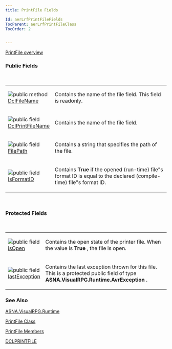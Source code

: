 ```yaml
---
title: PrintFile Fields

Id: aerLrfPrintFileFields
TocParent: aerLrfPrintFileClass
TocOrder: 2


---
```


[PrintFile overview](ecrLrfPrintFileClass.html) 

### Public Fields
<br />

<table class="dtTABLE" id="Table2" cellspacing="0">
                <colgroup span="1" valign="top">
                    <col span="1" width="20%" />
                    <col span="1" width="79.99%" />
                </colgroup>
                <tr>
                    <td colspan="1" rowspan="1">

<img alt="public method" src="../Images/fields.gif" border="0" /> [DclFileName](DclFileNameFieldRPGFileClass.html) 
</td>
                    <td colspan="1" rowspan="1">

Contains the name of the file field. This field is readonly.
</td>
                </tr>
                <tr>
                    <td colspan="1" rowspan="1">

<img alt="public field" src="../Images/field.bmp" border="0" /> [DclPrintFileName](DclPrintFileName_Field.html) 
</td>
                    <td colspan="1" rowspan="1">

Contains the name of the file field.
</td>
                </tr>
                <tr>
                    <td colspan="1" rowspan="1">

<img alt="public field" src="../Images/field.bmp" border="0" /> [FilePath](FilePath_Field_PrintFileClass.html) 
</td>
                    <td colspan="1" rowspan="1">

Contains a string that specifies the path of the file.
</td>
                </tr>
                <tr>
                    <td colspan="1" rowspan="1">

<img alt="public field" src="../Images/field.bmp" border="0" /> [IsFormatID](IsFormatID_Field_PrintFileClass.html) 
</td>
                    <td colspan="1" rowspan="1">

Contains **True** if the opened (run-time) file"s format ID is equal to the declared (compile-time) file"s format ID.
</td>
                </tr>
</table>

<br />

### Protected Fields
<br />

<table class="dtTABLE" id="Table3" cellspacing="0">
                <colgroup span="1" valign="top">
                    <col span="1" width="20%" />
                    <col span="1" width="79.99%" />
                </colgroup>
                <tr>
                    <td colspan="1" rowspan="1">

<img alt="public field" src="../Images/field.bmp" border="0" /> [isOpen](isOpen_Field_PrintFileClass.html) 
</td>
                    <td colspan="1" rowspan="1">

Contains the open state of the printer file. When the value is **True** , the file is open.
</td>
                </tr>
                <tr>
                    <td colspan="1" rowspan="1">

<img alt="public field" src="../Images/field.bmp" border="0" /> [lastException](lastException_Field_PrintFileClass.html) 
</td>
                    <td colspan="1" rowspan="1">

Contains the last exception thrown for this file. This is a protected public field of type **ASNA.VisualRPG.Runtime.AvrException** . 
</td>
                </tr>
</table>

### See Also
[ASNA.VisualRPG.Runtime](ecrLrfRuntimeNamespace.html)

[PrintFile Class](ecrLrfPrintFileClass.html)

[PrintFile Members](ecrLrfPrintFileMembers.html)

[DCLPRINTFILE](DCLPRINTFILE.html) 
